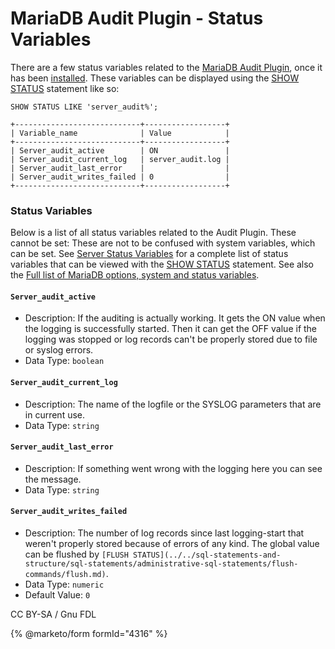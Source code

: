 # MariaDB Audit Plugin - Status Variables

There are a few status variables related to the [MariaDB Audit Plugin](./), once it has been [installed](mariadb-audit-plugin-installation.md). These variables can be displayed using the [SHOW STATUS](../../sql-statements/administrative-sql-statements/show/show-status.md) statement like so:

```
SHOW STATUS LIKE 'server_audit%';

+----------------------------+------------------+
| Variable_name              | Value            |
+----------------------------+------------------+
| Server_audit_active        | ON               |
| Server_audit_current_log   | server_audit.log |
| Server_audit_last_error    |                  |
| Server_audit_writes_failed | 0                |
+----------------------------+------------------+
```

### Status Variables

Below is a list of all status variables related to the Audit Plugin. These cannot be set: These are not to be confused with system variables, which can be set. See [Server Status Variables](../../../ha-and-performance/optimization-and-tuning/system-variables/server-status-variables.md) for a complete list of status variables that can be viewed with the [SHOW STATUS](../../sql-statements/administrative-sql-statements/show/show-status.md) statement. See also the [Full list of MariaDB options, system and status variables](../../full-list-of-mariadb-options-system-and-status-variables.md).

#### `Server_audit_active`

* Description: If the auditing is actually working. It gets the ON value when the logging is successfully started. Then it can get the OFF value if the logging was stopped or log records can't be properly stored due to file or syslog errors.
* Data Type: `boolean`

#### `Server_audit_current_log`

* Description: The name of the logfile or the SYSLOG parameters that are in current use.
* Data Type: `string`

#### `Server_audit_last_error`

* Description: If something went wrong with the logging here you can see the message.
* Data Type: `string`

#### `Server_audit_writes_failed`

* Description: The number of log records since last logging-start that weren't properly stored because of errors of any kind. The global value can be flushed by `[FLUSH STATUS](../../sql-statements-and-structure/sql-statements/administrative-sql-statements/flush-commands/flush.md)`.
* Data Type: `numeric`
* Default Value: `0`

CC BY-SA / Gnu FDL

{% @marketo/form formId="4316" %}
